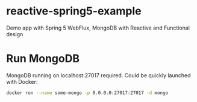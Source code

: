 # reactive-spring5-example
Demo app with Spring 5 WebFlux, MongoDB with Reactive and Functional design

# Run MongoDB

MongoDB running on localhost:27017 required. Could be quickly launched with Docker:
```bash
docker run --name some-mongo -p 0.0.0.0:27017:27017 -d mongo
```